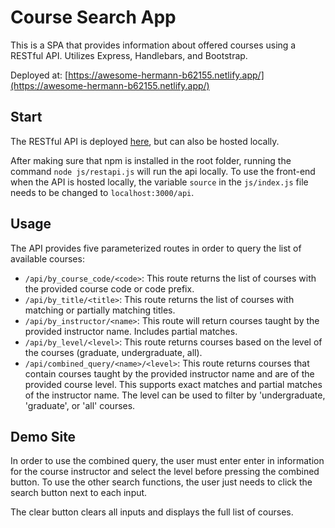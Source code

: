 # Course Search App

This is a SPA that provides information about offered courses using a RESTful API. Utilizes Express, Handlebars, and Bootstrap.

Deployed at: [https://awesome-hermann-b62155.netlify.app/](https://awesome-hermann-b62155.netlify.app/)

## Start
The RESTful API is deployed [here](https://course-search-restapi.herokuapp.com/api), but can also be hosted locally.

After making sure that npm is installed in the root folder, running the command `node js/restapi.js` will run the api locally. To use the front-end when the API is hosted locally, the variable `source` in the `js/index.js` file needs to be changed to `localhost:3000/api`.

## Usage

The API provides five parameterized routes in order to query the list of available courses:
- `/api/by_course_code/<code>`: This route returns the list of courses with the provided course code or code prefix.
- `/api/by_title/<title>`: This route returns the list of courses with matching or partially matching titles.
- `/api/by_instructor/<name>`: This route will return courses taught by the provided instructor name. Includes partial matches.
- `/api/by_level/<level>`: This route returns courses based on the level of the courses (graduate, undergraduate, all).
- `/api/combined_query/<name>/<level>`: This route returns courses that contain courses taught by the provided instructor name and are of the provided course level. This supports exact matches and partial matches of the instructor name. The level can be used to filter by 'undergraduate, 'graduate', or 'all' courses.

## Demo Site

In order to use the combined query, the user must enter enter in information for the course instructor and select the level before pressing the combined button. To use the other search functions, the user just needs to click the search button next to each input.

The clear button clears all inputs and displays the full list of courses.

